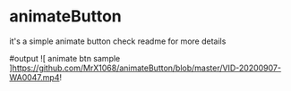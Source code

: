 # animateButton
it's a simple animate button check readme for more details

#output
![ animate btn sample ]https://github.com/MrX1068/animateButton/blob/master/VID-20200907-WA0047.mp4!
